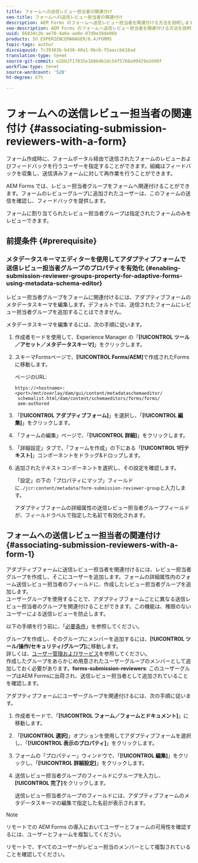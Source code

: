 ```yaml
---
title: フォームへの送信レビュー担当者の関連付け
seo-title: フォームへの送信レビュー担当者の関連付け
description: AEM Forms のフォームへ送信レビュー担当者を関連付ける方法を説明します。関連付けられたレビュー担当者は、送信されたフォームをフォームポータル経由でレビューします。
seo-description: AEM Forms のフォームへ送信レビュー担当者を関連付ける方法を説明します。関連付けられたレビュー担当者は、送信されたフォームをフォームポータル経由でレビューします。
uuid: 66834c2b-ae70-4a6e-ae8e-07d0e38de06b
products: SG_EXPERIENCEMANAGER/6.4/FORMS
topic-tags: author
discoiquuid: 7c39383b-b430-40a1-9bcb-f5aaccb616ad
translation-type: tm+mt
source-git-commit: e2bb2f17035e16864b1dc54f5768a99429a3dd9f
workflow-type: tm+mt
source-wordcount: '520'
ht-degree: 67%

---
```



# フォームへの送信レビュー担当者の関連付け   {#associating-submission-reviewers-with-a-form}

フォーム作成時に、フォームポータル経由で送信されたフォームのレビューおよびフィードバックを行うユーザーを指定することができます。組織はフィードバックを収集し、送信済みフォームに対して再作業を行うことができます。

AEM Forms では、レビュー担当者グループをフォームへ関連付けることができます。フォームのレビューグループに追加されたユーザーは、このフォームの送信を確認し、フィードバックを提供します。

フォームに割り当てられたレビュー担当者グループは指定されたフォームのみをレビューできます。

## 前提条件 {#prerequisite}

### メタデータスキーマエディターを使用してアダプティブフォームで送信レビュー担当者グループのプロパティを有効化 {#enabling-submission-reviewer-groups-property-for-adaptive-forms-using-metadata-schema-editor}

レビュー担当者グループをフォームに関連付けるには、アダプティブフォームのメタデータスキーマを編集します。デフォルトでは、送信されたフォームにレビュー担当者グループを追加することはできません。

メタデータスキーマを編集するには、次の手順に従います。

1. 作成者モードを使用して、Experience Manager の「**[!UICONTROL ツール／アセット／メタデータスキーマ]**」をクリックします。
1. スキーマFormsページで、**[!UICONTROL Forms/AEM]**&#x200B;で作成されたFormsに移動します。

   ページのURL:

   ```
   https://<hostname>:<port>/mnt/overlay/dam/gui/content/metadataschemaeditor/
    schemalist.html/dam/content/schemaeditors/forms/forms/
    aem-authored
   ```

1. 「**[!UICONTROL アダプティブフォーム]**」を選択し、「**[!UICONTROL 編集]**」をクリックします。
1. 「フォームの編集」ページで、「**[!UICONTROL 詳細]**」をクリックします。
1. 「詳細設定」タブで、「フォームを作成」の下にある「**[!UICONTROL 1行テキスト]**」コンポーネントをドラッグ&amp;ドロップします。
1. 追加されたテキストコンポーネントを選択し、その設定を確認します。

   「設定」の下の「プロパティにマップ」フィールドに`./jcr:content/metadata/form-submission-reviewer-group`と入力します。

   アダプティブフォームの詳細属性の送信レビュー担当者グループフィールドが、フィールドラベルで指定した名前で有効化されます。

## フォームへの送信レビュー担当者の関連付け {#associating-submission-reviewers-with-a-form-1}

アダプティブフォームに送信レビュー担当者を関連付けるには、レビュー担当者グループを作成し、そこにユーザーを追加します。フォームの詳細属性内のフォーム送信レビュー担当者のフィールドに、作成したレビュー担当者グループを追加します。\
ユーザーグループを使用することで、アダプティブフォームごとに異なる送信レビュー担当者のグループを関連付けることができます。この機能は、権限のないユーザーによる送信レビューを防止します。

以下の手順を行う前に、「[必要条件](/help/forms/using/adding-reviewers-form.md#prerequisite)」を参照してください。

グループを作成し、そのグループにメンバーを追加するには、**[!UICONTROL ツール/操作/セキュリティ/グループ]**&#x200B;に移動します。\
詳しくは、[ユーザー管理およびサービス](/help/sites-administering/security.md)を参照してください。\
作成したグループをあらかじめ用意されたユーザーグループのメンバーとして追加しておく必要があります。**forms-submission-reviewers**: このユーザーグループはAEM Formsに出荷され、送信レビュー担当者として追加されていることを確認します。

アダプティブフォームにユーザーグループを関連付けるには、次の手順に従います。

1. 作成者モードで、「**[!UICONTROL フォーム／フォームとドキュメント]**」に移動します。
1. 「**[!UICONTROL 選択]**」オプションを使用してアダプティブフォームを選択し、「**[!UICONTROL 表示のプロパティ]**」をクリックします。
1. フォームの「プロパティー」ウィンドウで、「**[!UICONTROL 編集]**」をクリックし、「**[!UICONTROL 詳細設定]**」をクリックします。
1. 送信レビュー担当者グループのフィールドにグループを入力し、**[!UICONTROL 完了]**&#x200B;をクリックします。

   送信レビュー担当者グループのフィールドには、アダプティブフォームのメタデータスキーマの編集で指定した名前が表示されます。

>[!NOTE]
>
>リモートでの AEM Forms の導入においてユーザーとフォームの可用性を確認するには、ユーザーとフォームを複製してください。
>
>リモートで、すべてのユーザーがレビュー担当のメンバーとして複製されていることを確認してください。

